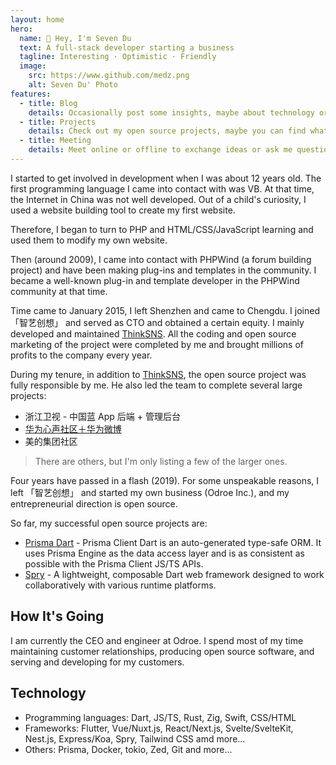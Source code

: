 ```yaml
---
layout: home
hero:
  name: 🫧 Hey, I'm Seven Du
  text: A full-stack developer starting a business
  tagline: Interesting · Optimistic · Friendly
  image:
    src: https://www.github.com/medz.png
    alt: Seven Du' Photo
features:
  - title: Blog
    details: Occasionally post some insights, maybe about technology or maybe about complaints.<a class="feature-link" href="/blog">View Blog →</a>
  - title: Projects
    details: Check out my open source projects, maybe you can find what you want.<a class="feature-link" href="/projects">View Projectes →</a>
  - title: Meeting
    details: Meet online or offline to exchange ideas or ask me questions.<a class="feature-link" href="/meeting">Start Chat →</a>
---
```


<style>
.VPHome .VPHero .VPImage {
  @apply rounded-3xl shadow;
}

.VPHome .VPFeatures .VPFeature {
  @apply hover:shadow-2xl hover:shadow-indigo-500/40;
}

.VPHome .VPFeatures .VPFeature .feature-link {
  @apply inline-block w-full text-right text-blue-400 mt-2;
}
</style>

<script setup>
import { VPTeamPageTitle } from 'vitepress/theme';
</script>

<VPTeamPageTitle>
  <template #title>Self-Introduction</template>
  <template #lead>Born in December 1993, enjoys coding, anime, and games</template>
</VPTeamPageTitle>

I started to get involved in development when I was about 12 years old.
The first programming language I came into contact with was VB. At that time,
the Internet in China was not well developed. Out of a child's curiosity,
I used a website building tool to create my first website.

Therefore, I began to turn to PHP and HTML/CSS/JavaScript learning and used
them to modify my own website.

Then (around 2009), I came into contact with PHPWind (a forum building project)
and have been making plug-ins and templates in the community.
I became a well-known plug-in and template developer in the PHPWind community at that time.

Time came to January 2015, I left Shenzhen and came to Chengdu.
I joined 「智艺创想」 and served as CTO and obtained a certain equity.
I mainly developed and maintained [ThinkSNS](https://thinksns.com).
All the coding and open source marketing of the project were completed
by me and brought millions of profits to the company every year.

During my tenure, in addition to [ThinkSNS](https://thinksns.com),
the open source project was fully responsible by me.
He also led the team to complete several large projects:

* 浙江卫视 - 中国蓝 App 后端 + 管理后台
* [华为心声社区＋华为微博](https://xinsheng.huawei.com)
* 美的集团社区

> There are others, but I'm only listing a few of the larger ones.

Four years have passed in a flash (2019). For some unspeakable reasons,
I left 「智艺创想」 and started my own business (Odroe Inc.), and my entrepreneurial direction is open source.

So far, my successful open source projects are:

* [Prisma Dart](https://prisma.pub) - Prisma Client Dart is an auto-generated type-safe ORM. It uses Prisma Engine as the data access layer and is as consistent as possible with the Prisma Client JS/TS APIs.
* [Spry](spry.fun) - A lightweight, composable Dart web framework designed to work collaboratively with various runtime platforms.

## How It's Going

I am currently the CEO and engineer at Odroe. I spend most of my time
maintaining customer relationships, producing open source software,
and serving and developing for my customers.

## Technology

* Programming languages: Dart, JS/TS, Rust, Zig, Swift, CSS/HTML
* Frameworks: Flutter, Vue/Nuxt.js, React/Next.js, Svelte/SvelteKit, Nest.js, Express/Koa, Spry, Tailwind CSS amd more...
* Others: Prisma, Docker, tokio, Zed, Git and more...
